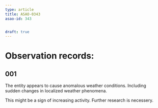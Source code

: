 ```yaml
---
type: article
title: ASAO-0343
asao-id: 343


draft: true
---
```







# Observation records:
## 001

The entity appears to cause anomalous weather conditions. Including sudden changes in localized weather phenomena.

This might be a sign of increasing activity.
Further research is necessery.
